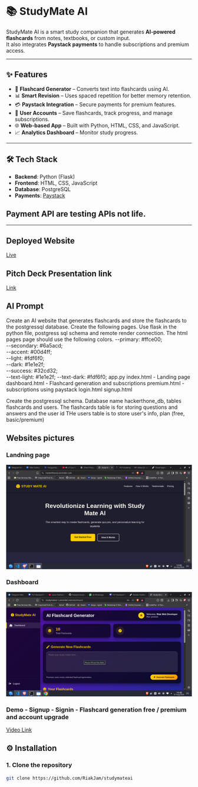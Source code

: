 # 📚 StudyMate AI  

StudyMate AI is a smart study companion that generates **AI-powered flashcards** from notes, textbooks, or custom input.  
It also integrates **Paystack payments** to handle subscriptions and premium access.  

---

## ✨ Features  

- 🧠 **Flashcard Generator** – Converts text into flashcards using AI.  
- 📊 **Smart Revision** – Uses spaced repetition for better memory retention.  
- 💳 **Paystack Integration** – Secure payments for premium features.  
- 🔐 **User Accounts** – Save flashcards, track progress, and manage subscriptions.  
- 🌐 **Web-based App** – Built with Python, HTML, CSS, and JavaScript.  
- 📈 **Analytics Dashboard** – Monitor study progress.  

---

## 🛠️ Tech Stack  

- **Backend**: Python (Flask)  
- **Frontend**: HTML, CSS, JavaScript  
- **Database**: PostgreSQL  
- **Payments**: [Paystack](https://paystack.com)  

## Payment API are testing APIs not life. 
---
## Deployed Website

[Live](https://studymateai-1.onrender.com/)

## Pitch Deck Presentation link

[Link](https://www.canva.com/design/DAGxoq9Coro/VGoQYJ03x6AZuZqDMuNuJg/edit?utm_content=DAGxoq9Coro&utm_campaign=designshare&utm_medium=link2&utm_source=sharebutton)

## AI Prompt
 Create an AI website that generates flashcards and store the flashcards to the postgressql database.
 Create the following pages. Use flask in the python file, postgress sql schema and remote render connection. The html pages page should use the following colors. 
  --primary: #ffce00;      
  --secondary: #6a5acd;    
  --accent: #00d4ff;       
  --light: #fdf6f0;        
  --dark: #1e1e2f;         
  --success: #32cd32;      
  --text-light: #1e1e2f;
  --text-dark: #fdf6f0;
 app.py
 index.html - Landing page
 dashboard.html - Flashcard generation and subscriptions
 premium.html - subscriptions using paystack
 login.html 
 signup.html

 Create the postgressql schema. Database name hackerthone_db, tables flashcards and users. 
 The flashcards table is for storing questions and answers and the user id
 THe users table is to store user's info, plan (free, basic/premium)
 
 


## Websites pictures

### Landning page
![alt text](studym.png)

### Dashboard
![alt text](Screenshot_20250831_144823.png)

### Demo - Signup - Signin - Flashcard generation free / premium and account upgrade 

[Video Link](https://www.canva.com/design/DAGxpDHhYqs/x1CcZ8LOXBarMD0w13ZbFg/edit?utm_content=DAGxpDHhYqs&utm_campaign=designshare&utm_medium=link2&utm_source=sharebutton)


## ⚙️ Installation  

### 1. Clone the repository  
```bash
git clone https://github.com/RiakJam/studymateai

